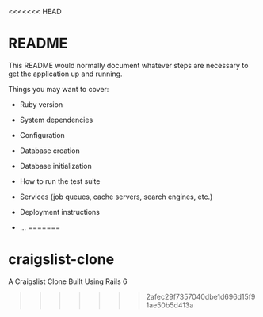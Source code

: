 <<<<<<< HEAD
# README

This README would normally document whatever steps are necessary to get the
application up and running.

Things you may want to cover:

* Ruby version

* System dependencies

* Configuration

* Database creation

* Database initialization

* How to run the test suite

* Services (job queues, cache servers, search engines, etc.)

* Deployment instructions

* ...
=======
# craigslist-clone
A Craigslist Clone Built Using Rails 6
>>>>>>> 2afec29f7357040dbe1d696d15f91ae50b5d413a
